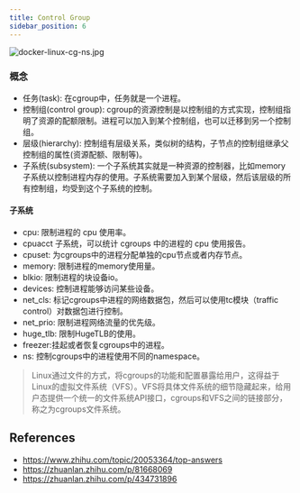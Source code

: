 ```yaml
---
title: Control Group
sidebar_position: 6
---
```



![docker-linux-cg-ns.jpg](/images/docker-linux-cg-ns.jpg)


### 概念

- 任务(task): 在cgroup中，任务就是一个进程。
- 控制组(control group): cgroup的资源控制是以控制组的方式实现，控制组指明了资源的配额限制。进程可以加入到某个控制组，也可以迁移到另一个控制组。
- 层级(hierarchy): 控制组有层级关系，类似树的结构，子节点的控制组继承父控制组的属性(资源配额、限制等)。
- 子系统(subsystem): 一个子系统其实就是一种资源的控制器，比如memory子系统以控制进程内存的使用。子系统需要加入到某个层级，然后该层级的所有控制组，均受到这个子系统的控制。



#### 子系统

- cpu: 限制进程的 cpu 使用率。
- cpuacct 子系统，可以统计 cgroups 中的进程的 cpu 使用报告。
- cpuset: 为cgroups中的进程分配单独的cpu节点或者内存节点。
- memory: 限制进程的memory使用量。
- blkio: 限制进程的块设备io。
- devices: 控制进程能够访问某些设备。
- net_cls: 标记cgroups中进程的网络数据包，然后可以使用tc模块（traffic control）对数据包进行控制。
- net_prio: 限制进程网络流量的优先级。
- huge_tlb: 限制HugeTLB的使用。
- freezer:挂起或者恢复cgroups中的进程。
- ns: 控制cgroups中的进程使用不同的namespace。


> Linux通过文件的方式，将cgroups的功能和配置暴露给用户，这得益于Linux的虚拟文件系统（VFS）。VFS将具体文件系统的细节隐藏起来，给用户态提供一个统一的文件系统API接口，cgroups和VFS之间的链接部分，称之为cgroups文件系统。














## References

- https://www.zhihu.com/topic/20053364/top-answers
- https://zhuanlan.zhihu.com/p/81668069
- https://zhuanlan.zhihu.com/p/434731896
